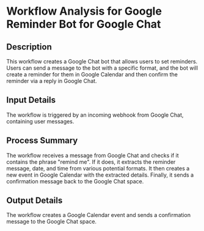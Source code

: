 # Workflow Analysis for Google Reminder Bot for Google Chat

## Description
This workflow creates a Google Chat bot that allows users to set reminders. Users can send a message to the bot with a specific format, and the bot will create a reminder for them in Google Calendar and then confirm the reminder via a reply in Google Chat.

## Input Details
The workflow is triggered by an incoming webhook from Google Chat, containing user messages.

## Process Summary
The workflow receives a message from Google Chat and checks if it contains the phrase "remind me". If it does, it extracts the reminder message, date, and time from various potential formats. It then creates a new event in Google Calendar with the extracted details. Finally, it sends a confirmation message back to the Google Chat space.

## Output Details
The workflow creates a Google Calendar event and sends a confirmation message to the Google Chat space.
